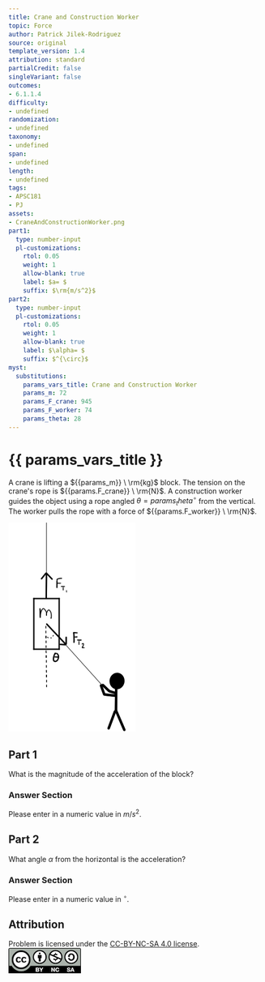 ```yaml
---
title: Crane and Construction Worker
topic: Force
author: Patrick Jilek-Rodriguez
source: original
template_version: 1.4
attribution: standard
partialCredit: false
singleVariant: false
outcomes:
- 6.1.1.4
difficulty:
- undefined
randomization:
- undefined
taxonomy:
- undefined
span:
- undefined
length:
- undefined
tags:
- APSC181
- PJ
assets:
- CraneAndConstructionWorker.png
part1:
  type: number-input
  pl-customizations:
    rtol: 0.05
    weight: 1
    allow-blank: true
    label: $a= $
    suffix: $\rm{m/s^2}$
part2:
  type: number-input
  pl-customizations:
    rtol: 0.05
    weight: 1
    allow-blank: true
    label: $\alpha= $
    suffix: $^{\circ}$
myst:
  substitutions:
    params_vars_title: Crane and Construction Worker
    params_m: 72
    params_F_crane: 945
    params_F_worker: 74
    params_theta: 28
---
```

# {{ params_vars_title }}
A crane is lifting a ${{params_m}} \ \rm{kg}$ block.
The tension on the crane's rope is ${{params.F_crane}} \ \rm{N}$.
A construction worker guides the object using a rope angled $\theta={{params_theta}}^{\circ}$ from the vertical.
The worker pulls the rope with a force of ${{params.F_worker}} \ \rm{N}$.

<img src="CraneAndConstructionWorker.png" width=251 alt="A block is pulled upwards with a rope. A man pulls diagonally downwards on a rope attached to the block." >

## Part 1

What is the magnitude of the acceleration of the block?

### Answer Section

Please enter in a numeric value in $m/s^2$.

## Part 2

What angle $\alpha$ from the horizontal is the acceleration?

### Answer Section

Please enter in a numeric value in $^{\circ}$.

## Attribution

Problem is licensed under the [CC-BY-NC-SA 4.0 license](https://creativecommons.org/licenses/by-nc-sa/4.0/).<br> ![The Creative Commons 4.0 license requiring attribution-BY, non-commercial-NC, and share-alike-SA license.](https://raw.githubusercontent.com/firasm/bits/master/by-nc-sa.png)